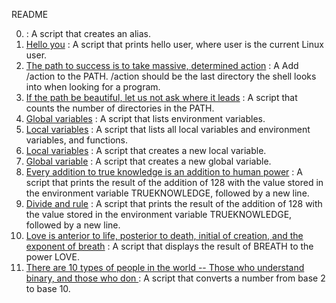 README

0. [<o>](./0-alias) : A script that creates an alias.
1. [Hello you](./1-hello_you) : A script that prints hello user, where user is the current Linux user.
2. [The path to success is to take massive, determined action](./2-path) : A Add \/action to the PATH. \/action should be the last directory the shell looks into when looking for a program.
3. [If the path be beautiful, let us not ask where it leads](./3-paths) : A script that counts the number of directories in the PATH.
4. [ Global variables](./4-global_variables) : A script that lists environment variables.
5. [Local variables](./5-local_variables) : A script that lists all local variables and environment variables, and functions.
6. [Local variables](./6-create_local_variable) : A script that creates a new local variable.
7. [Global variable](./7-create_global_variable) : A  script that creates a new global variable.
8. [Every addition to true knowledge is an addition to human power](./8-true_knowledge) : A script that prints the result of the addition of 128 with the value stored in the environment variable TRUEKNOWLEDGE, followed by a new line.
9. [Divide and rule](./9-divide_and_rule) : A script that prints the result of the addition of 128 with the value stored in the environment variable TRUEKNOWLEDGE, followed by a new line.
10. [ Love is anterior to life, posterior to death, initial of creation, and the exponent of breath](./10-love_exponent_breath) : A script that displays the result of BREATH to the power LOVE.
11. [There are 10 types of people in the world -- Those who understand binary, and those who don	](./11-binary_to_decimal) : A script that converts a number from base 2 to base 10.
